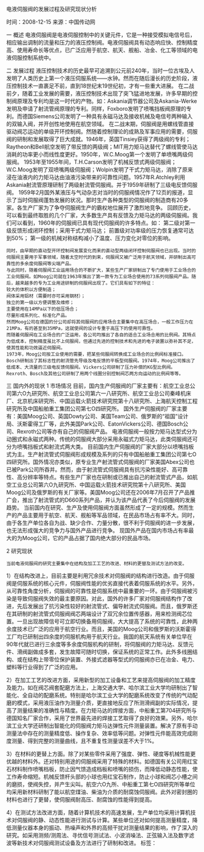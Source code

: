 电液伺服阀的发展过程及研究现状分析

时间：2008-12-15 来源：中国传动网

一 概述
    电液伺服阀是电液伺服控制中的关键元件，它是一种接受模拟电信号后，相应输出调制的流量和压力的液压控制阀。电液伺服阀具有动态响应快、控制精度高、使用寿命长等优点，已广泛应用于航空、航天、舰船、冶金、化工等领域的电液伺服控制系统中。 

二 发展过程 
    液压控制技术的历史最早可追溯到公元前240年，当时一位古埃及人发明了人类历史上第一个液压伺服系统——水钟。然而在随后漫长的历史阶段，液压控制技术一直裹足不前，直到18世纪末19世纪初，才有一些重大进展。
    在二战前夕，随着工业发展的需要，液压控制技术出现了突飞猛进地发展，许多早期的控制阀原理及专利均是这一时代的产物。如：Askania调节器公司及Askania-Werke发明及申请了射流管阀原理的专利。同样，Foxboro发明了喷嘴挡板阀原理的专利。而德国Siemens公司发明了一种具有永磁马达及接收机械及电信号两种输入的双输入阀，并开创性地使用在航空领域。 
    在二战末期，伺服阀是用螺线管直接驱动阀芯运动的单级开环控制阀。然随着控制理论的成熟及军事应用的需要，伺服阀的研制和发展取得了巨大成就。1946年，英国Tinsiey获得了两级阀的专利；Raytheon和Bell航空发明了带反馈的两级阀；MIT用力矩马达替代了螺线管使马达消耗的功率更小而线性度更好。1950年，W.C.Moog第一个发明了单喷嘴两级伺服阀。
    1953年至1955年间，T.H.Carson发明了机械反馈式两级伺服阀；W.C.Moog发明了双喷嘴两级伺服阀；Wolpin发明了干式力矩马达，消除了原来浸在油液内的力矩马达由油液污染带来的可靠性问题。1957年R.Atchley利用Askania射流管原理研制了两级射流管伺服阀。并于1959年研制了三级电反馈伺服阀。 
    1959年2月国外某液压与气动杂志对当时的伺服阀情况作了12页的报道，显示了当时伺服阀蓬勃发展的状况。那时生产各种类型的伺服阀的制造商有20多家。各生产厂家为了争夺伺服阀生产的霸权地位展开了激烈地竞争。
    回顾历史，可以看到最终取胜的几个厂家，大多数生产具有反馈及力矩马达的两级伺服阀。我们可以看到，1960年的伺服阀已具有现代伺服阀的许多特点。如：
    第二级对第一级反馈形成闭环控制；采用干式力矩马达；
    前置级对功率级的压力恢复通常可达到50%；
    第一级的机械对称结构减小了温度、压力变化对零位的影响。
    
    同时，由早期的直动型开环控制阀发展变化而来的直动型两级闭环控制伺服阀也已出现。当时的伺服阀主要用于军事领域，随着太空时代的到来，伺服阀又被广泛用于航天领域，并研制出高可靠性的多余度伺服阀等尖端产品。 
    与此同时，随着伺服阀工业运用场合的不断扩大，某些生产厂家研制出了专门使用于工业场合的工业伺服阀。如Moog公司就在1963年推出了第一款专为工业场合使用的73系列伺服阀产品。随后，越来越多的专为工业用途研制的伺服阀出现了。它们具有如下的特征：
    较大的体积以方便制造；
    阀体采用铝材（需要时亦可采用钢材）；
    独立的第一级以方便调整及维修；
    主要使用在14MPa以下的低压场合；
    尽量形成系列化、标准化产品。
    然而Moog公司在德国的分公司却将其伺服阀的应用场合主要集中在高压场合，一般工作压力在21MPa，有的甚至到35MPa，这就使阀的设计专重于高压下的使用可靠性。
    而随着伺服阀在工业场合的广泛运用，各公司均推出了各自的适合工业场合用的比例阀。其特点为低成本，控制精度虽比不上伺服阀，但通过先进的控制技术和先进的电子装置以弥补其不足，使其性能和功效逼近伺服阀。
    1973年，Moog公司按工业使用的需要，把某些伺服阀转换成工业场合的比例阀标准接口。Bosch研制出了其标志性的射流管先导级及电反馈的平板型伺服阀。1974年，Moog公司推出了低成本、大流量的三级电反馈伺服阀。Vickers公司研制了压力补偿的KG型比例阀。Rexroth、Bosch及其他公司研制了用两个线圈分别控制阀芯两方向运动的比例阀等等。 
    
三 国内外的现状 
1 市场情况 
    目前，国内生产伺服阀的厂家主要有：航空工业总公司第六O九研究所、航空工业总公司第六一八研究所、航空工业总公司秦峰机床厂、北京机床研究所、中国运载火箭技术研究院第十八研究所、上海航天控制工程研究所及中国船舶重工集团公司第七O四研究所。
    国外生产伺服阀的厂家主要有：美国Moog公司、英国Dowty公司、美国Team公司、俄罗斯的“祖国”设计局、沃斯霍得工厂等，此外美国Park公司、EatonVickers公司、德国Bosch公司、Rexroth公司等亦有自己的伺服阀产品。 
    电液伺服阀一般按力矩马达型式分为动圈式和永磁式两种。传统的伺服阀大部分采用永磁式力矩马达，此类伺服阀还可分为喷嘴挡板式和射流式两大类。
    目前国内生产伺服阀的厂家大部分以喷嘴挡板式为主。生产射流管式伺服阀形成规模及系列的只有中国船舶重工集团公司第七O四研究所。国外情况亦类似，原专业生产射流管式伺服阀的厂家美国Abex公司也已被Park公司所吞并。然而，由于射流管式伺服阀具有抗污染性能好、高可靠性、高分辨率等特点。有些生产厂家也在研制或已推出自己的射流管式产品，如航空工业总公司第六O九研究所、中国运载火箭技术研究院第十八研究所、美国Moog公司及俄罗斯的有关厂家等。美国Moog公司还在2006年7月召开了产品推广会，推出了射流管式的D660系列产品，并认为该产品代表了今后伺服阀的发展趋势。 
    当前国内在研究、生产及使用伺服阀方面虽然形成了一定的规模。然而生产的产品主要用于航空、航天、舰船等军品领域，在民品市场占有率不大。同时，由于各生产单位各自为战、缺少合作、力量分散，很不利于伺服阀的进一步发展，也无法形成强大的竞争力与国外产品进行竞争。
    现国外产品在国内市场占有率最大的为Moog公司，它的产品占据了国内绝大部分的民品市场。 

2 研究现状 

    当前电液伺服阀的研究主要集中在结构及加工工艺的改进、材料的更替及测试方法的改变。 

1）在结构改进上，目前主要是利用冗余技术对伺服阀的结构进行改造。由于伺服阀是伺服系统的核心元件，伺服阀性能的优劣直接代表着伺服系统的水平。另外，从可靠性角度分析，伺服阀的可靠性是伺服系统中最重要的一环。由于伺服阀被污染是导致伺服阀失效的最主要原因。对此，国外的许多厂家对伺服阀结构作了改进，先后发展出了抗污染性较好的射流管式、偏导射流式伺服阀。而且，俄罗斯还在其研制的射流管式伺服阀阀芯两端设计了双冗余位置传感器，用来检测阀芯位置。一旦出现故障信号可立即切换备用伺服阀，大大提高了系统的可靠性，此种两余度技术已广泛的应用于航空行业。而且，美国的Moog公司和俄罗斯的沃斯霍得工厂均已研制出四余度的伺服机构用于航天行业。我国的航天系统有关单位早在90年代就已进行三余度等多余度伺服机构的研制，将伺服阀的力矩马达、反馈元件、滑阀副做成多套，发生故障可随时切换，保证系统的正常工作。此外多线圈结构、或在结构上带零位保护装置、外接式滤器等型式的伺服阀亦已在冶金、电力、塑料等行业得到了广泛的应用。 

2）在加工工艺的改进方面，采用新型的加工设备和工艺来提高伺服阀的加工精度及能力。如在阀芯阀套配磨方法上，上海交通大学、哈尔滨工业大学均研制出了智能化、全自动的配磨系统。特别是哈尔滨工业大学的配磨系统改变了传统的气动配磨的模式，采用液压油作为测量介质，更直接地反应了所测滑阀副的实际情况，提高了测量结果的准确性与精度。在力矩马达的焊接方面，中船重工第704研究所与德国知名厂家合作，采用了世界最先进的焊接工艺取得了良好的效果。另外，哈尔滨工业大学还研制出智能化的伺服阀力矩马达弹性元件测量装置。解决了原有手动测量法中存在的测量精度低、操作复杂、效率低等问题。对弹性元件能高效完成刚度测量、得到完整的测量曲线，且不重复性测量误差不大于1%。 

3）在材料的更替上方面。除了对某些零件采用了强度、弹性、硬度等机械性能更优越的材料外。还对特别用途的伺服阀采用了特殊的材料。如德国有关公司用红宝石材料制作喷嘴档板，防止因气馈造成档板和喷嘴的损伤，而降低动静态性能，使工作寿命缩短。机械反馈杆头部的小球也用红宝石制作，防止小球和阀芯小槽之间的磨损，使阀失控，并产生尖叫。航空六O九所、中船重工第七O四研究所等单位均采用新材料研制了能以航空煤油、柴油为介质的耐腐蚀伺服阀。此外对密封圈的材料也进行了更替，使伺服阀耐高压、耐腐蚀的性能得到提高。 

4）在测试方法改进方面，随着计算机技术的高速发展，生产单位均采用计算机技术对伺服阀的静、动态性能进行测试与计算。某些单位还对如何提高测量精度，降低测量仪器本身的振动、热噪声和外界的高频干扰对测量结果的影响，作了深入的研究。如采用测频/测周法、寻优信号测试法、小波消噪法、正弦输入法及数字滤波等新技术对伺服阀测试设备及方法进行了研制和改进。
标签：
